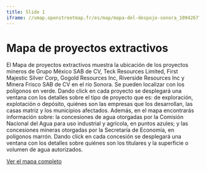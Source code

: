 ```yaml
---
title: Slide 1
iframe: //umap.openstreetmap.fr/es/map/mapa-del-despojo-sonora_1094267?scaleControl=false&miniMap=false&scrollWheelZoom=false&zoomControl=true&editMode=disabled&moreControl=true&searchControl=null&tilelayersControl=null&embedControl=null&datalayersControl=true&onLoadPanel=none&captionBar=false&captionMenus=true
---
```


# Mapa de proyectos extractivos

El Mapa de proyectos extractivos muestra la ubicación de los proyectos mineros de Grupo México SAB de CV, Teck Resources Limited, First Majestic Silver Corp, Gogold Resources Inc, Riverside Resources Inc y Minera Frisco SAB de CV en el río Sonora. Se pueden localizar con los polígonos en verde. Dando click en cada proyecto se desplegará una ventana con los detalles sobre el tipo de proyecto que es: de exploración, explotación o depósito, quiénes son las empresas que los desarrollan, las casas matriz y los municipios afectados. Además, en el mapa encontrarás información sobre: la concesiones de agua otorgadas por la Comisión Nacional del Agua para uso industrial y agrícola, en puntos azules; y las concesiones mineras otorgadas por la Secretaría de Economía, en polígonos marrón. Dando click en cada concesión se desplegará una ventana con los detalles sobre quiénes son los titulares y la superficie o volumen de agua autorizados.

<div class="text-center mb-5">
  <a class="btn btn-secondary" href="//umap.openstreetmap.fr/es/map/mapa-del-despojo-sonora_1094267?scaleControl=false&miniMap=false&scrollWheelZoom=false&zoomControl=true&editMode=disabled&moreControl=true&searchControl=null&tilelayersControl=null&embedControl=null&datalayersControl=true&onLoadPanel=none&captionBar=false&captionMenus=true" target="_blank">Ver el mapa completo</a>
</div>
